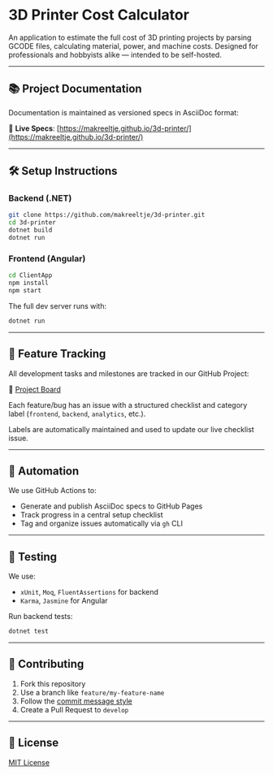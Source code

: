 # 3D Printer Cost Calculator

An application to estimate the full cost of 3D printing projects by parsing GCODE files, calculating material, power, and machine costs. Designed for professionals and hobbyists alike — intended to be self-hosted.

---

## 📚 Project Documentation

Documentation is maintained as versioned specs in AsciiDoc format:

🔗 **Live Specs**: [https://makreeltje.github.io/3d-printer/](https://makreeltje.github.io/3d-printer/)

---

## 🛠️ Setup Instructions

### Backend (.NET)

```bash
git clone https://github.com/makreeltje/3d-printer.git
cd 3d-printer
dotnet build
dotnet run
```

### Frontend (Angular)

```bash
cd ClientApp
npm install
npm start
```

The full dev server runs with:
```bash
dotnet run
```

---

## 🚧 Feature Tracking

All development tasks and milestones are tracked in our GitHub Project:

🔗 [Project Board](https://github.com/makreeltje/3d-printer/projects)

Each feature/bug has an issue with a structured checklist and category label (`frontend`, `backend`, `analytics`, etc.).

Labels are automatically maintained and used to update our live checklist issue.

---

## 🤖 Automation

We use GitHub Actions to:

- Generate and publish AsciiDoc specs to GitHub Pages
- Track progress in a central setup checklist
- Tag and organize issues automatically via `gh` CLI

---

## 🧪 Testing

We use:

- `xUnit`, `Moq`, `FluentAssertions` for backend
- `Karma`, `Jasmine` for Angular

Run backend tests:
```bash
dotnet test
```

---

## 🧩 Contributing

1. Fork this repository
2. Use a branch like `feature/my-feature-name`
3. Follow the [commit message style](docs/contributing.md)
4. Create a Pull Request to `develop`

---

## 📄 License

[MIT License](LICENSE)